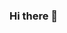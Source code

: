 ### Hi there 👋

<!--
**RichardDS92/RichardDS92** is a ✨ _special_ ✨ repository because its `README.md` (this file) appears on your GitHub profile.

Here are some ideas to get you started:

- 🔭 I’m currently working on Programacion
- 🌱 I’m currently learning Ingles
- 👯 I’m looking to collaborate on Empresas
- 🤔 I’m looking for help with Me
- 💬 Ask me about Me
-->
